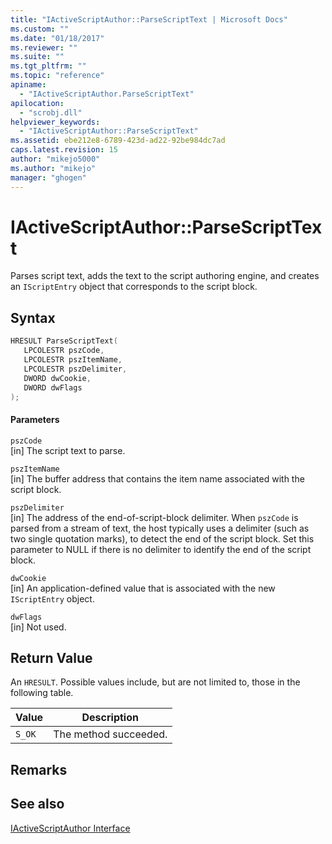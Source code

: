 ```yaml
---
title: "IActiveScriptAuthor::ParseScriptText | Microsoft Docs"
ms.custom: ""
ms.date: "01/18/2017"
ms.reviewer: ""
ms.suite: ""
ms.tgt_pltfrm: ""
ms.topic: "reference"
apiname: 
  - "IActiveScriptAuthor.ParseScriptText"
apilocation: 
  - "scrobj.dll"
helpviewer_keywords: 
  - "IActiveScriptAuthor::ParseScriptText"
ms.assetid: ebe212e8-6789-423d-ad22-92be984dc7ad
caps.latest.revision: 15
author: "mikejo5000"
ms.author: "mikejo"
manager: "ghogen"
---
```

# IActiveScriptAuthor::ParseScriptText
Parses script text, adds the text to the script authoring engine, and creates an `IScriptEntry` object that corresponds to the script block.  
  
## Syntax  
  
```cpp
HRESULT ParseScriptText(  
   LPCOLESTR pszCode,  
   LPCOLESTR pszItemName,  
   LPCOLESTR pszDelimiter,  
   DWORD dwCookie,  
   DWORD dwFlags  
);  
```  
  
#### Parameters  
 `pszCode`  
 [in] The script text to parse.  
  
 `pszItemName`  
 [in] The buffer address that contains the item name associated with the script block.  
  
 `pszDelimiter`  
 [in] The address of the end-of-script-block delimiter. When `pszCode` is parsed from a stream of text, the host typically uses a delimiter (such as two single quotation marks), to detect the end of the script block. Set this parameter to NULL if there is no delimiter to identify the end of the script block.  
  
 `dwCookie`  
 [in] An application-defined value that is associated with the new `IScriptEntry` object.  
  
 `dwFlags`  
 [in] Not used.  
  
## Return Value  
 An `HRESULT`. Possible values include, but are not limited to, those in the following table.  
  
|Value|Description|  
|-----------|-----------------|  
|`S_OK`|The method succeeded.|  
  
## Remarks  
  
## See also  
 [IActiveScriptAuthor Interface](../../winscript/reference/iactivescriptauthor-interface.md)